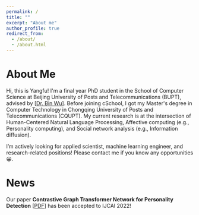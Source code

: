 ```yaml
---
permalink: /
title: ""
excerpt: "About me"
author_profile: true
redirect_from: 
  - /about/
  - /about.html
---
```


About Me
======
Hi, this is Yangfu! I'm a final year PhD student in the School of Computer Science at Beijing University of Posts and Telecommunications (BUPT), advised by [<a href='https://scholar.google.com/citations?hl=zh-CN&user=qCf-504AAAAJ'>Dr. Bin Wu</a>]. Before joining cSchool, I got my Master's degree in Computer Technology  in Chongqing University of Posts and Telecommunications (CQUPT). My current research is at the intersection of Human-Centered Natural Language Processing, Affective computing (e.g., Personality computing), and Social network analysis (e.g., Information diffusion). 

I’m actively looking for applied scientist, machine learning engineer, and research-related positions! Please contact me if you know any opportunities😀.

News
======

Our paper __Contrastive Graph Transformer Network for Personality Detection__ [<a href='https://www.ijcai.org/proceedings/2022/0633.pdf'>PDF</a>] has been accepted to IJCAI 2022! 



